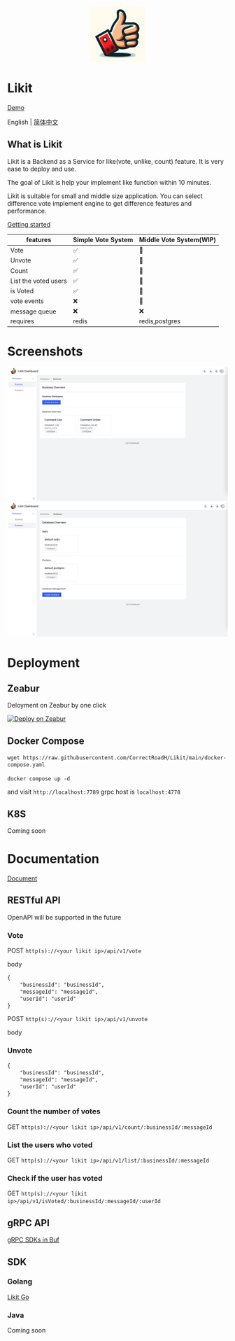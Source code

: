 <p align="center">
    <img src="https://github.com/CorrectRoadH/Likit/blob/main/img/logo.png?raw=true" height="128"/></a>
</p>

# Likit

[Demo](https://likit.zeabur.app)

English | [简体中文](./README.zh.md)

## What is Likit
Likit is a Backend as a Service for like(vote, unlike, count) feature. It is very ease to deploy and use.

The goal of Likit is help your implement like function within 10 minutes.

Likit is suitable for small and middle size application. You can select difference vote implement engine to get difference features and performance.

[Getting started](./docs/getting-started.md)

| features | Simple Vote System | Middle Vote System(WIP) |
| -- | -- | -- |
| Vote | ✅ |  🚧 |
| Unvote | ✅ |  🚧 |
| Count | ✅ | 🚧 |
| List the voted users | ✅ | 🚧 | 
| is Voted | ✅ | 🚧 | 
| vote events | ❌ | 🚧 |
| message queue | ❌ | ❌ | 
| requires | redis |  redis,postgres |

# Screenshots

![](./img/screenshot-1.png)
![](./img/screenshot-2.png)

# Deployment

## Zeabur
Deloyment on Zeabur by one click

[![Deploy on Zeabur](https://zeabur.com/button.svg)](https://zeabur.com/templates/KZOLHA?referralCode=CorrectRoadH)

## Docker Compose
```
wget https://raw.githubusercontent.com/CorrectRoadH/Likit/main/docker-compose.yaml

docker compose up -d
```
and visit `http://localhost:7789`
grpc host is `localhost:4778`

## K8S
Coming soon

# Documentation
[Document](./docs/getting-started.md)

## RESTful API
OpenAPI will be supported in the future

### Vote
POST `http(s)://<your likit ip>/api/v1/vote`

body

```
{
    "businessId": "businessId",
    "messageId": "messageId",
    "userId": "userId"
}
```

POST `http(s)://<your likit ip>/api/v1/unvote`

body

### Unvote
```
{
    "businessId": "businessId",
    "messageId": "messageId",
    "userId": "userId"
}
```

### Count the number of votes
GET `http(s)://<your likit ip>/api/v1/count/:businessId/:messageId`

### List the users who voted
GET `http(s)://<your likit ip>/api/v1/list/:businessId/:messageId`

### Check if the user has voted
GET `http(s)://<your likit ip>/api/v1/isVoted/:businessId/:messageId/:userId`


## gRPC API
[gRPC SDKs in Buf](https://buf.build/likit/likit/sdks/main)

## SDK

### Golang
[Likit Go](https://github.com/CorrectRoadH/likit-go)

### Java
Coming soon
